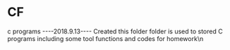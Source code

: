 # CF<br />
c programs
----2018.9.13----
Created this folder
folder is used to stored C programs including some tool 
functions and codes for homework\n
